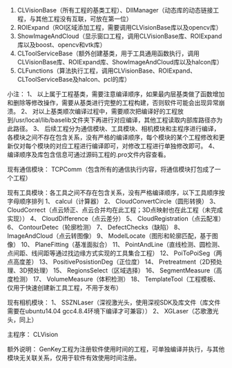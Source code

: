1.	CLVisionBase（所有工程的基类工程）、DllManager（动态库的动态链接工程，与其他工程没有互联，可放在第一位）
2.	ROIExpand（ROI区域添加工程，需要调用CLVisionBase库以及opencv库）
3.	ShowImageAndCloud（显示窗口工程，调用CLVisionBase库、ROIExpand库以及boost、opencv和vtk库）
4.	CLToolServiceBase（额外创建基类，用于工具通用函数执行，调用CLVisionBase库、ROIExpand库、ShowImageAndCloud库以及halcon库）
5.	CLFunctions（算法执行工程，调用CLVisionBase、ROIExpand、CLToolServiceBase及halcon、pcl的库）

小注：
1、	以上属于工程基类，需要注意编译顺序，如果最内层基类做了函数增加和删除等修改操作，需要从基类进行完整的工程构建，否则软件可能会出现异常崩溃。
2、	对以上基类顺次编译过程中，需要顺次把编译好的工程放到/usr/local/lib/baselib文件夹下再进行对应编译，其他工程读取内部库路径亦为此路径。
3、	后续工程分为通信模块、工具模块、相机模块和主程序进行编译，各模块之间不存在包含关系，没有严格的编译顺序，每个模块的某个工程修改和更新仅对每个模块的对应工程进行编译即可，对修改工程进行单独修改即可。
4、	编译顺序及库包含信息可通过源码工程的.pro文件内容查看。

现有通信模块：
TCPComm（包含所有的通信执行内容，将通信模块打包成了一个工程）

现有工具模块：各工具之间不存在包含关系，没有严格编译顺序，以下工具顺序按字母顺序排列
1、	calcul（计算器）
2、	CloudConvertCircle（圆形转换）
3、	CloudCorrect（点云矫正、点云合并均在此工程；3D点映射也在此工程（未完成实现））
4、	CloudDifference（点云差分）
5、	CloudRegistration（点云配准）
6、	ContourDetec（轮廓检测）
7、	DefectChecks（缺陷）
8、	ImageAndCloud（点云转图像）
9、	ModelLocate（图形和轮廓匹配，基于图像）
10、	PlaneFitting（基准面拟合）
11、	PointAndLine（直线检测、圆检测、点间距、线间距等通过找边缘方式实现的工具集合工程）
12、	PoiToPoiSeg（两点高度差）
13、	PositivePosistionDeg（正位度）
14、	Pretreatment（2D预处理、3D预处理）
15、	RegionsSelect（区域选择）
16、	SegmentMeasure（高度检测）
17、	VolumeMeasure（体积检测）
18、	TemplateTool（工程模板、仅用于快速创建新工具工程，不用于发布）

现有相机模块：
1、	SSZNLaser（深视激光头，使用深视SDK及库文件（库文件需要在ubuntu14.04 gcc4.8.4环境下编译才可兼容））
2、	XGLaser（芯歌激光头，同上）

主程序：
CLVision

额外说明：
GenKey工程为注册软件使用时间的工程，可单独编译并执行，与其他模块无关联关系，仅用于软件有效使用时间注册。


